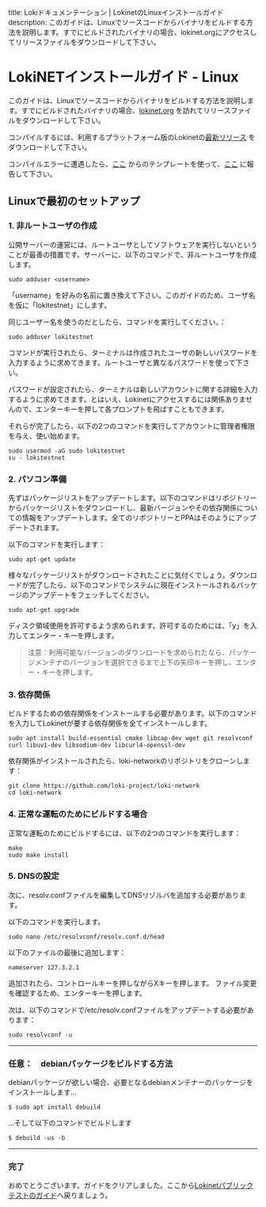 title: Lokiドキュメンテーション | LokinetのLinuxインストールガイド
description: このガイドは、Linuxでソースコードからバイナリをビルドする方法を説明します。すでにビルドされたバイナリの場合、lokinet.orgにアクセスしてリリースファイルをダウンロードして下さい。

# LokiNETインストールガイド - Linux

このガイドは、Linuxでソースコードからバイナリをビルドする方法を説明します。すでにビルドされたバイナリの場合、[lokinet.org](https://lokinet.org/) を訪れてリリースファイルをダウンロードして下さい。

コンパイルするには、利用するプラットフォーム版のLokinetの[最新リリース](https://github.com/loki-project/loki-network/releases) をダウンロードして下さい。

コンパイルエラーに遭遇したら、[ここ](../../../Contributing/Issue_Template/) からのテンプレートを使って、[ここ](https://github.com/loki-project/loki-network/issues) に報告して下さい。

## Linuxで最初のセットアップ

### 1. 非ルートユーザの作成

公開サーバーの運営には、ルートユーザとしてソフトウェアを実行しないということが最善の措置です。サーバーに、以下のコマンドで、非ルートユーザを作成します。

```
sudo adduser <username>
```

「username」を好みの名前に置き換えて下さい。このガイドのため、ユーザ名を仮に「lokitestnet」にします。

同じユーザー名を使うのだとしたら、コマンドを実行してください。：

```
sudo adduser lokitestnet
```

コマンドが実行されたら、ターミナルは作成されたユーザの新しいパスワードを入力するように求めてきます。ルートユーザと異なるパスワードを使って下さい。

パスワードが設定されたら、ターミナルは新しいアカウントに関する詳細を入力するように求めてきます。とはいえ、Lokinetにアクセスするには関係ありませんので、エンターキーを押して各プロンプトを飛ばすこともできます。

それらが完了したら、以下の2つのコマンドを実行してアカウントに管理者権限を与え、使い始めます。

```
sudo usermod -aG sudo lokitestnet
su - lokitestnet
```

### 2. パソコン準備
先ずはパッケージリストをアップデートします。以下のコマンドはリポジトリーからパッケージリストをダウンロードし、最新バージョンやその依存関係についての情報をアップデートします。全てのリポジトリーとPPAはそのようにアップデートされます。

以下のコマンドを実行します：

```
sudo apt-get update
```

様々なパッケージリストがダウンロードされたことに気付くでしょう。ダウンロードが完了したら、以下のコマンドでシステムに現在インストールされるパッケージのアップデートをフェッチしてください。

```
sudo apt-get upgrade
```

ディスク領域使用を許可するよう求められます。許可するのためには、「y」を入力してエンター・キーを押します。

>注意：利用可能なバージョンのダウンロードを求められたなら、パッケージメンテナのバージョンを選択できるまで上下の矢印キーを押し、エンター・キーを押します。

### 3. 依存関係
ビルドするための依存関係をインストールする必要があります。以下のコマンドを入力してLokinetが要する依存関係を全てインストールします。

```
sudo apt install build-essential cmake libcap-dev wget git resolvconf curl libuv1-dev libsodium-dev libcurl4-openssl-dev
```


依存関係がインストールされたら、loki-networkのリポジトリをクローンします：
```
git clone https://github.com/loki-project/loki-network
cd loki-network
```
### 4. 正常な運転のためにビルドする場合
正常な運転のためにビルドするには、以下の2つのコマンドを実行します：

```
make
sudo make install
```

### 5. DNSの設定
次に、resolv.confファイルを編集してDNSリゾルバを追加する必要があります。

以下のコマンドを実行します。

```
sudo nano /etc/resolvconf/resolv.conf.d/head
```

以下のファイルの最後に追加します：

```
nameserver 127.3.2.1
```

追加されたら、コントロールキーを押しながらXキーを押します。
ファイル変更を確認するため、エンターキーを押します。

次は、以下のコマンドで/etc/resolv.confファイルをアップデートする必要があります：

```
sudo resolvconf -u
```

---

### 任意：　debianパッケージをビルドする方法

debianパッケージが欲しい場合、必要となるdebianメンテナーのパッケージをインストールします...

    $ sudo apt install debuild

...そして以下のコマンドでビルドします

    $ debuild -us -b
---
### 完了

おめでとうございます。ガイドをクリアしました。ここから[Lokinetパブリックテストのガイド](../PublicTestingGuide/#2-accessing-snapps)へ戻りましょう。
